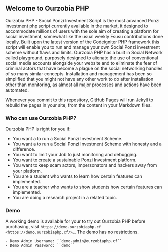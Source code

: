 ## Welcome to Ourzobia PHP

Ourzobia PHP - Social Ponzi Investment Script is the most advanced Ponzi investment php script currently available in the market, it designed to accommodate millions of users with the sole aim of creating a platform for social investment, somewhat like the usual weekly Esusu contributions done locally.
Built upon the latest version of the Codeigniter PHP framework this script will enable you to run and manage your own Social Ponzi investment scheme without flaws and limits. 
Ourzobia PHP has a built in Social Network called playground, purposely designed to alienate the use of conventional social media accounts alongside your website and to eliminate the fear of criminal actors that have become a plague on the social networking handles of so many similar concepts.
Installation and management has been so simplified that you might not have any other work to do after installation other than monitoring, as almost all major processes and actions have been automated. 

Whenever you commit to this repository, GitHub Pages will run [Jekyll](https://jekyllrb.com/) to rebuild the pages in your site, from the content in your Markdown files.

### Who can use Ourzobia PHP?

Ourzobia PHP is right for you if:

-  You want a to run a Social Ponzi Investment Scheme.
-  You want a to run a Social Ponzi Investment Scheme with honesty and a difference.
-  You want to limit your Job to just monitoring and debugging.
-  You want to create a sustainable Ponzi Investment platform.
-  You want to keep scam actors, impersonators and hackers away from your platform.
-  You are a student who wants to learn how certain features can implemented.
-  You are a teacher who wants to show students how certain features can implemented.
-  You are doing a research project in a related topic.

### Demo 

A working demo is available for your to try out Ourzobia PHP before purchasing, visit `https://demo.ourzobiaphp.cf <https://demo.ourzobiaphp.cf/>`_. The demo has no restrictions.

    - Demo Admin Username: ``demo-admin@ourzobiaphp.cf``
    - Demo Admin Password: ``demo``
